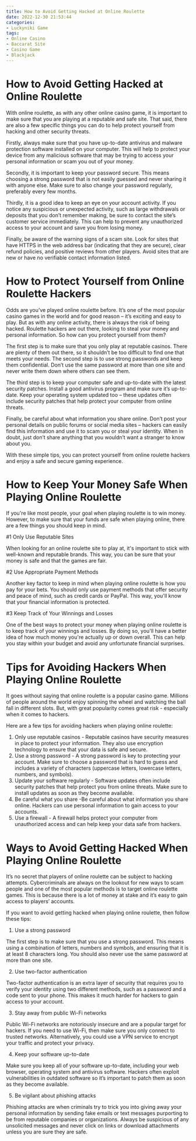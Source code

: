 ```yaml
---
title: How to Avoid Getting Hacked at Online Roulette 
date: 2022-12-30 21:53:44
categories:
- Luckyniki Game
tags:
- Online Casino
- Baccarat Site
- Casino Game
- Blackjack
---
```



#  How to Avoid Getting Hacked at Online Roulette 

With online roulette, as with any other online casino game, it is important to make sure that you are playing at a reputable and safe site. That said, there are also a few specific things you can do to help protect yourself from hacking and other security threats.

Firstly, always make sure that you have up-to-date antivirus and malware protection software installed on your computer. This will help to protect your device from any malicious software that may be trying to access your personal information or scam you out of your money.

Secondly, it is important to keep your password secure. This means choosing a strong password that is not easily guessed and never sharing it with anyone else. Make sure to also change your password regularly, preferably every few months.

Thirdly, it is a good idea to keep an eye on your account activity. If you notice any suspicious or unexpected activity, such as large withdrawals or deposits that you don’t remember making, be sure to contact the site’s customer service immediately. This can help to prevent any unauthorized access to your account and save you from losing money.

Finally, be aware of the warning signs of a scam site. Look for sites that have HTTPS in the web address bar (indicating that they are secure), clear refund policies, and positive reviews from other players. Avoid sites that are new or have no verifiable contact information listed.

#  How to Protect Yourself from Online Roulette Hackers 

Odds are you’ve played online roulette before. It’s one of the most popular casino games in the world and for good reason – it’s exciting and easy to play. But as with any online activity, there is always the risk of being hacked. Roulette hackers are out there, looking to steal your money and personal information. So how can you protect yourself from them?

The first step is to make sure that you only play at reputable casinos. There are plenty of them out there, so it shouldn’t be too difficult to find one that meets your needs. The second step is to use strong passwords and keep them confidential. Don’t use the same password at more than one site and never write them down where others can see them.

The third step is to keep your computer safe and up-to-date with the latest security patches. Install a good antivirus program and make sure it’s up-to-date. Keep your operating system updated too – these updates often include security patches that help protect your computer from online threats.

Finally, be careful about what information you share online. Don’t post your personal details on public forums or social media sites – hackers can easily find this information and use it to scam you or steal your identity. When in doubt, just don’t share anything that you wouldn’t want a stranger to know about you.

With these simple tips, you can protect yourself from online roulette hackers and enjoy a safe and secure gaming experience.

#  How to Keep Your Money Safe When Playing Online Roulette 

If you're like most people, your goal when playing roulette is to win money. However, to make sure that your funds are safe when playing online, there are a few things you should keep in mind.

#1 Only Use Reputable Sites

When looking for an online roulette site to play at, it's important to stick with well-known and reputable brands. This way, you can be sure that your money is safe and that the games are fair.

#2 Use Appropriate Payment Methods

Another key factor to keep in mind when playing online roulette is how you pay for your bets. You should only use payment methods that offer security and peace of mind, such as credit cards or PayPal. This way, you'll know that your financial information is protected.

#3 Keep Track of Your Winnings and Losses

One of the best ways to protect your money when playing online roulette is to keep track of your winnings and losses. By doing so, you'll have a better idea of how much money you're actually up or down overall. This can help you stay within your budget and avoid any unfortunate financial surprises.

#  Tips for Avoiding Hackers When Playing Online Roulette 

It goes without saying that online roulette is a popular casino game. Millions of people around the world enjoy spinning the wheel and watching the ball fall in different slots. But, with great popularity comes great risk - especially when it comes to hackers.

Here are a few tips for avoiding hackers when playing online roulette: 

1. Only use reputable casinos - Reputable casinos have security measures in place to protect your information. They also use encryption technology to ensure that your data is safe and secure. 
2. Use a strong password - A strong password is key to protecting your account. Make sure to choose a password that is hard to guess and includes a variety of characters (uppercase letters, lowercase letters, numbers, and symbols). 
3. Update your software regularly - Software updates often include security patches that help protect you from online threats. Make sure to install updates as soon as they become available. 
4. Be careful what you share -Be careful about what information you share online. Hackers can use personal information to gain access to your accounts. 
5. Use a firewall - A firewall helps protect your computer from unauthorized access and can help keep your data safe from hackers.

#  Ways to Avoid Getting Hacked When Playing Online Roulette

It’s no secret that players of online roulette can be subject to hacking attempts. Cybercriminals are always on the lookout for new ways to scam people and one of the most popular methods is to target online roulette games. This is because there is a lot of money at stake and it’s easy to gain access to players’ accounts.

If you want to avoid getting hacked when playing online roulette, then follow these tips:

1. Use a strong password

The first step is to make sure that you use a strong password. This means using a combination of letters, numbers and symbols, and ensuring that it is at least 8 characters long. You should also never use the same password at more than one site.

2. Use two-factor authentication

Two-factor authentication is an extra layer of security that requires you to verify your identity using two different methods, such as a password and a code sent to your phone. This makes it much harder for hackers to gain access to your account.

3. Stay away from public Wi-Fi networks

Public Wi-Fi networks are notoriously insecure and are a popular target for hackers. If you need to use Wi-Fi, then make sure you only connect to trusted networks. Alternatively, you could use a VPN service to encrypt your traffic and protect your privacy.

4. Keep your software up-to-date

Make sure you keep all of your software up-to-date, including your web browser, operating system and antivirus software. Hackers often exploit vulnerabilities in outdated software so it’s important to patch them as soon as they become available.

5. Be vigilant about phishing attacks

Phishing attacks are when criminals try to trick you into giving away your personal information by sending fake emails or text messages purporting to be from reputable companies or organizations. Always be suspicious of any unsolicited messages and never click on links or download attachments unless you are sure they are safe.